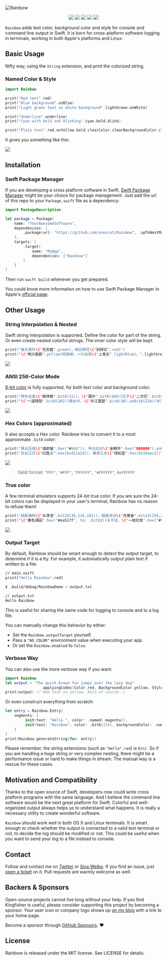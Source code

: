![Rainbow](https://raw.githubusercontent.com/onevcat/Rainbow/assets/rainbow.png)

<p align="center">
<a href="https://github.com/onevcat/Rainbow/actions/workflows/ci.yaml"><img src="https://github.com/onevcat/Rainbow/actions/workflows/ci.yaml/badge.svg"></a>
<a href="https://codecov.io/github/onevcat/Rainbow?branch=master"><img src="https://img.shields.io/codecov/c/github/onevcat/Rainbow.svg"></a>
<a href="https://swift.org/package-manager/"><img src="https://img.shields.io/badge/SPM-ready-orange.svg"></a>
<a href="http://cocoadocs.org/docsets/RainbowSwift"><img src="https://img.shields.io/badge/platform-osx%7Clinux%7Cwindows-lightgrey.svg"></a>
<a href="https://raw.githubusercontent.com/onevcat/Rainbow/master/LICENSE"><img src="https://img.shields.io/cocoapods/l/RainbowSwift.svg?style=flat"></a>
</p>

`Rainbow` adds text color, background color and style for console and command 
line output in Swift. It is born for cross-platform software logging 
in terminals, working in both Apple's platforms and Linux.

## Basic Usage

Nifty way, using the `String` extension, and print the colorized string.

### Named Color & Style

```swift
import Rainbow

print("Red text".red)
print("Blue background".onBlue)
print("Light green text on white background".lightGreen.onWhite)

print("Underline".underline)
print("Cyan with bold and blinking".cyan.bold.blink)

print("Plain text".red.onYellow.bold.clearColor.clearBackgroundColor.clearStyles)
```

It gives you something like this:

![](https://user-images.githubusercontent.com/1019875/110485682-3fdfa700-812f-11eb-83f7-ca79795a0514.png)

## Installation

### Swift Package Manager

If you are developing a cross platform software in Swift, 
[Swift Package Manager](https://github.com/apple/swift-package-manager) might 
be your choice for package management. Just add the url of this repo to your 
`Package.swift` file as a dependency:

```swift
import PackageDescription

let package = Package(
    name: "YourAwesomeSoftware",
    dependencies: [
        .package(url: "https://github.com/onevcat/Rainbow", .upToNextMajor(from: "4.0.0"))
    ],
    targets: [
        .target(
            name: "MyApp",
            dependencies: ["Rainbow"]
        )
    ]
)
```

Then run `swift build` whenever you get prepared.

You could know more information on how to use Swift Package Manager in Apple's [official page](https://swift.org/package-manager/).

## Other Usage

### String Interpolation & Nested

Swift string interpolation is supported. Define the color for part of the string. Or even create nested colorful strings. The inner color style will be kept:

```swift
print("接天莲叶\("无穷碧".green)，映日荷花\("别样红".red)")
print("\("两只黄鹂".yellow)鸣翠柳，一行白鹭\("上青天".lightBlue)。".lightGreen.underline)
```

![](https://user-images.githubusercontent.com/1019875/110489426-bcc05000-8132-11eb-8b13-caab01faa416.png)

### ANSI 256-Color Mode

[8-bit color](https://en.wikipedia.org/wiki/ANSI_escape_code#8-bit) is fully supported, for both text color and background color:

```swift
print("停车坐爱\("枫林晚".bit8(31))，\("霜叶".bit8(160))红于\("二月花".bit8(198))。")
print("\("一道残阳".bit8(202))铺水中，\("半江瑟瑟".bit8(30).onBit8(226))半江红。")
```

![](https://user-images.githubusercontent.com/1019875/110490505-bda5b180-8133-11eb-97b2-f376d62e07de.png)

### Hex Colors (approximated)

It also accepts a Hex color. Rainbow tries to convert it to a most approximate `.bit8` color:

```swift
print("黑云压城\("城欲摧".hex("#666"))，甲光向日\("金鳞开".hex("000000").onHex("#E6B422"))。")
print("日出江花\("红胜火".hex(0xd11a2d))，春来江水\("绿如蓝".hex(0x10aec2))")
```

![](https://user-images.githubusercontent.com/1019875/110492277-60aafb00-8135-11eb-9aba-e25658f5bc06.png)

> Valid format: `"FFF"`, `"#FFF"`, `"FFFFFF"`, `"#FFFFFF"`, `0xFFFFFF`

### True color

A few terminal emulators supports 24-bit true color. If you are sure the 24-bit colors can be displayed in your user's
terminal, Rainbow has no reason to refuse them!

```swift
print("疏影横斜\("水清浅".bit24(36,116,181))，暗香浮动\("月黄昏".bit24(254,215,26))")
print("\("春色满园".hex("#ea517f", to: .bit24))关不住，\("一枝红杏".hex("#f43e06", to: .bit24))出墙来。")
```

![](https://user-images.githubusercontent.com/1019875/110496210-9d2c2600-8138-11eb-803d-15a745ef1dfb.png)

### Output Target

By default, Rainbow should be smart enough to detect the output target, to determine if it is a tty. For example, it
automatically output plain text if written to a file:

```sh
// main.swift
print("Hello Rainbow".red)

$ .build/debug/RainbowDemo > output.txt

// output.txt
Hello Rainbow
```

This is useful for sharing the same code for logging to console and to a log file.

You can manually change this behavior by either:

- Set the `Rainbow.outputTarget` yourself.
- Pass a `"NO_COLOR"` environment value when executing your app.
- Or set the `Rainbow.enabled` to `false`.


### Verbose Way

You can also use the more verbose way if you want:

```swift
import Rainbow
let output = "The quick brown fox jumps over the lazy dog"
                .applyingCodes(Color.red, BackgroundColor.yellow, Style.bold)
print(output) // Red text on yellow, bold of course :)
```

Or even construct everything from scratch:

```swift
let entry = Rainbow.Entry(
    segments: [
        .init(text: "Hello ", color: .named(.magenta)),
        .init(text: "Rainbow", color: .bit8(214), backgroundColor: .named(.lightBlue), styles: [.underline]),
    ]
)
print(Rainbow.generateString(for: entry))
```

Please remember, the string extensions (such as `"Hello".red`) is `O(n)`. So if you are handling a huge string or very 
complex nesting, there might be a performance issue or hard to make things in stream. The manual way is a rescue for these
cases.


## Motivation and Compatibility

Thanks to the open source of Swift, developers now could write cross platform 
programs with the same language. And I believe the command line software would be 
the next great platform for Swift. Colorful and well-organized output always 
helps us to understand what happens. It is really a necessary utility to create 
wonderful software. 

`Rainbow` should work well in both OS X and Linux terminals. It is smart enough 
to check whether the output is connected to a valid text terminal or not, to 
decide the log should be modified or not. This could be useful when you want to
 send your log to a file instead to console.


## Contact

Follow and contact me on [Twitter](http://twitter.com/onevcat) or 
[Sina Weibo](http://weibo.com/onevcat). If you find an issue, 
just [open a ticket](https://github.com/onevcat/Rainbow/issues/new) on it. Pull 
requests are warmly welcome as well.

## Backers & Sponsors

Open-source projects cannot live long without your help. If you find Kingfisher is useful, please consider supporting this
project by becoming a sponsor. Your user icon or company logo shows up [on my blog](https://onevcat.com/tabs/about/) with a link to your home page.

Become a sponsor through [GitHub Sponsors](https://github.com/sponsors/onevcat). :heart:

## License

Rainbow is released under the MIT license. See LICENSE for details.
